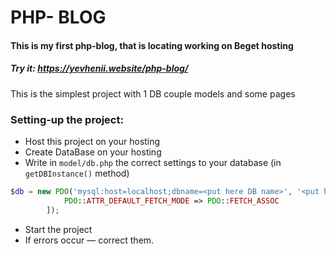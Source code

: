 # PHP- BLOG

#### This is my first php-blog, that is locating working on Beget hosting

##### Try it: https://yevhenii.website/php-blog/

This is the simplest project with 1 DB couple models and some pages

### Setting-up the project:
* Host this project on your hosting
* Create DataBase on your hosting
* Write in `model/db.php` the correct settings to your database (in `getDBInstance()` method)
```php
$db = new PDO('mysql:host=localhost;dbname=<put here DB name>', '<put here your login to DB>', '<put here your password to DB>', [
            PDO::ATTR_DEFAULT_FETCH_MODE => PDO::FETCH_ASSOC
        ]);
```
* Start the project
* If errors occur — correct them.

